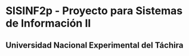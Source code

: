 # SISINF2p - Proyecto para Sistemas de Información II
## Universidad Nacional Experimental del Táchira
